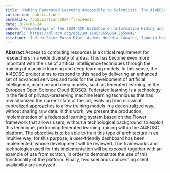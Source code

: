 ```yaml
---
title: "Making Federated Learning Accessible to Scientists: The AI4EOSC Approach"
collection: publications
permalink: /publication/2024-fl-ai4eosc
date: 2024-06-24
venue: 'Proceedings of the 2024 ACM Workshop on Information Hiding and Multimedia Security'
paperurl: 'https://dl.acm.org/doi/10.1145/3658664.3659642'
citation: 'Judith Sáinz-Pardo Díaz, Andrés Heredia Canales, Ignacio Heredia Cachá, Viet Tran, Giang Nguyen, Khadijeh Alibabaei, Marta Obregón Ruiz, Susana Rebolledo Ruiz, and Álvaro López García. 2024. Making Federated Learning Accessible to Scientists: The AI4EOSC Approach. In Proceedings of the 2024 ACM Workshop on Information Hiding and Multimedia Security (IH&MMSec 24). Association for Computing Machinery, New York, NY, USA, 253–264. https://doi.org/10.1145/3658664.3659642'
---
```


**Abstract**
Access to computing resources is a critical requirement for researchers in a wide diversity of areas. This has become even more important with the rise of artificial intelligence techniques through the training of machine learning and deep learning models. In this sense, the AI4EOSC project aims to respond to this need by delivering an enhanced set of advanced services and tools for the development of artificial intelligence, machine and deep models, such as federated learning, in the European Open Science Cloud (EOSC). Federated learning is a technology in the field of privacy-preserving machine learning techniques that has revolutionized the current state of the art, evolving from classical centralized approaches to allow training models in a decentralized way, without sharing raw data. In this work, we present the production implementation of a federated learning system based on the Flower framework that allows users, without a technological background, to exploit this technique, performing federated learning training within the AI4EOSC platform. The objective is to be able to train this type of architecture in an intuitive way; for this purpose, a user-friendly dashboard has been implemented, whose development will be reviewed. The frameworks and technologies used for this implementation will be exposed together with an example of use from scratch, in order to demonstrate the use of this functionality of the platform. Finally, two scenarios concerning client availability are analyzed.
